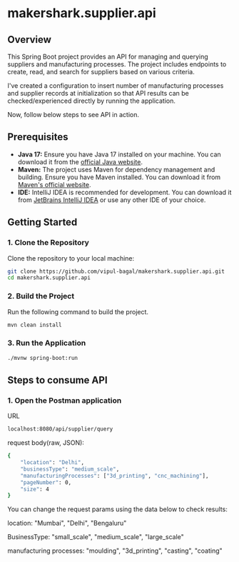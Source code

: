 # makershark.supplier.api

## Overview

This Spring Boot project provides an API for managing and querying suppliers and manufacturing processes. The project includes endpoints to create, read, and search for suppliers based on various criteria.

I've created a configuration to insert number of manufacturing processes and supplier records at initialization so that API results can be checked/experienced directly by running the application.

Now, follow below steps to see API in action.

## Prerequisites

- **Java 17:** Ensure you have Java 17 installed on your machine. You can download it from the [official Java website](https://www.oracle.com/java/technologies/javase-jdk17-downloads.html).
- **Maven:** The project uses Maven for dependency management and building. Ensure you have Maven installed. You can download it from [Maven's official website](https://maven.apache.org/download.cgi).
- **IDE:** IntelliJ IDEA is recommended for development. You can download it from [JetBrains IntelliJ IDEA](https://www.jetbrains.com/idea/download/) or use any other IDE of your choice.

## Getting Started

### 1. Clone the Repository

Clone the repository to your local machine:

```bash
git clone https://github.com/vipul-bagal/makershark.supplier.api.git
cd makershark.supplier.api
```

### 2. Build the Project

Run the following command to build the project.

```bash
mvn clean install
```

### 3. Run the Application

```bash
./mvnw spring-boot:run
```

## Steps to consume API

### 1. Open the Postman application

URL
```bash
localhost:8080/api/supplier/query
```

request body(raw, JSON):
```bash
{
    "location": "Delhi",
    "businessType": "medium_scale",
    "manufacturingProcesses": ["3d_printing", "cnc_machining"],
    "pageNumber": 0,
    "size": 4
}

```

You can change the request params using the data below to check results:

location: "Mumbai", "Delhi", "Bengaluru"

BusinessType: "small_scale", "medium_scale", "large_scale"

manufacturing processes: "moulding", "3d_printing", "casting", "coating"







